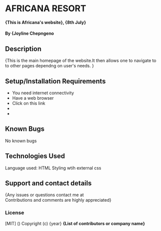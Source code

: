 # AFRICANA RESORT
#### {This is Africana's website}, {8th July}
#### By **{Joyline Chepngeno**
## Description
{This is the main homepage of the website.It then allows one to navigate to to other pages dependng on user's needs. }
## Setup/Installation Requirements
* You need internet connectivity
* Have a web browser
* Click on this link
* 
* 

## Known Bugs
No known bugs
## Technologies Used
Language used: HTML
Styling wtih external css 
## Support and contact details
{Any issues or questions contact me at  
Contributions and comments are highly appreciated}
### License
[MIT] ()
Copyright (c) {year} **{List of contributors or company name}**
  